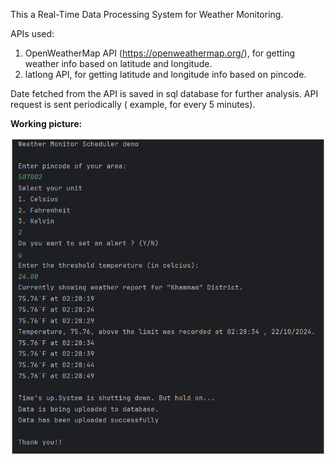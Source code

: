 This a Real-Time Data Processing System for Weather Monitoring.

APIs used:
1. OpenWeatherMap API (https://openweathermap.org/), for getting weather info based on latitude and longitude.
2. latlong API, for getting latitude and longitude info based on pincode.

Date fetched from the API is saved in sql database for further analysis.
API request is sent periodically ( example, for every 5 minutes).

**Working picture:**

![img.png](img.png)

